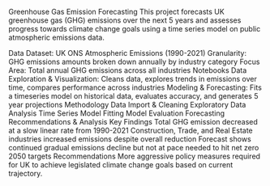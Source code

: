 Greenhouse Gas Emission Forecasting
This project forecasts UK greenhouse gas (GHG) emissions over the next 5 years and assesses progress towards climate change goals using a time series model on public atmospheric emissions data.

Data
Dataset: UK ONS Atmospheric Emissions (1990-2021)
Granularity: GHG emissions amounts broken down annually by industry category
Focus Area: Total annual GHG emissions across all industries
Notebooks
Data Exploration & Visualization: Cleans data, explores trends in emissions over time, compares performance across industries
Modeling & Forecasting: Fits a timeseries model on historical data, evaluates accuracy, and generates 5 year projections
Methodology
Data Import & Cleaning
Exploratory Data Analysis
Time Series Model Fitting
Model Evaluation
Forecasting
Recommendations & Analysis
Key Findings
Total GHG emission decreased at a slow linear rate from 1990-2021
Construction, Trade, and Real Estate industries increased emissions despite overall reduction
Forecast shows continued gradual emissions decline but not at pace needed to hit net zero 2050 targets
Recommendations
More aggressive policy measures required for UK to achieve legislated climate change goals based on current trajectory.
